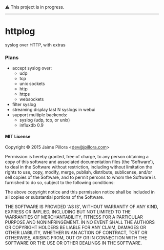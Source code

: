 :warning: This project is in progress.

---

# httplog

syslog over HTTP, with extras

### Plans

* accept syslog over:
	* udp
	* tcp
	* unix sockets
	* http
	* https
	* websockets
* filter syslog
* streaming display last N syslogs in webui
* support multiple backends:
	* syslog (udp, tcp, or unix)
	* influxdb 0.9

#### MIT License

Copyright © 2015 Jaime Pillora &lt;dev@jpillora.com&gt;

Permission is hereby granted, free of charge, to any person obtaining
a copy of this software and associated documentation files (the
'Software'), to deal in the Software without restriction, including
without limitation the rights to use, copy, modify, merge, publish,
distribute, sublicense, and/or sell copies of the Software, and to
permit persons to whom the Software is furnished to do so, subject to
the following conditions:

The above copyright notice and this permission notice shall be
included in all copies or substantial portions of the Software.

THE SOFTWARE IS PROVIDED 'AS IS', WITHOUT WARRANTY OF ANY KIND,
EXPRESS OR IMPLIED, INCLUDING BUT NOT LIMITED TO THE WARRANTIES OF
MERCHANTABILITY, FITNESS FOR A PARTICULAR PURPOSE AND NONINFRINGEMENT.
IN NO EVENT SHALL THE AUTHORS OR COPYRIGHT HOLDERS BE LIABLE FOR ANY
CLAIM, DAMAGES OR OTHER LIABILITY, WHETHER IN AN ACTION OF CONTRACT,
TORT OR OTHERWISE, ARISING FROM, OUT OF OR IN CONNECTION WITH THE
SOFTWARE OR THE USE OR OTHER DEALINGS IN THE SOFTWARE.